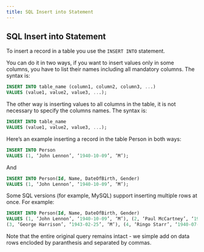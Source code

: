```yaml
---
title: SQL Insert into Statement
---
```

## SQL Insert into Statement

To insert a record in a table you use the `INSERT INTO` statement. 

You can do it in two ways, if you want to insert values only in some columns, you have to list their names including all mandatory columns.  The syntax is:

```sql
INSERT INTO table_name (column1, column2, column3, ...)
VALUES (value1, value2, value3, ...);
```

The other way is inserting values to all columns in the table, it is not necessary to specify the columns names. The syntax is:
 
```sql
INSERT INTO table_name 
VALUES (value1, value2, value3, ...);
```

Here’s an example inserting a record in the table Person in both ways:
```sql
INSERT INTO Person
VALUES (1, ‘John Lennon’, ‘1940-10-09’, ‘M’);
```

And

```sql
INSERT INTO Person(Id, Name, DateOfBirth, Gender)
VALUES (1, ‘John Lennon’, ‘1940-10-09’, ‘M’);
```

Some SQL versions (for example, MySQL) support inserting multiple rows at once.  For example: 

```sql
INSERT INTO Person(Id, Name, DateOfBirth, Gender)
VALUES (1, ‘John Lennon’, ‘1940-10-09’, ‘M’), (2, ‘Paul McCartney’, ‘1942-06-18’, ‘M’),
(3, ‘George Harrison’, ‘1943-02-25’, ‘M’), (4, ‘Ringo Starr’, ‘1940-07-07’, ‘M’)
```

Note that the entire original query remains intact - we simple add on data rows encloded by paranthesis and separated by commas.


